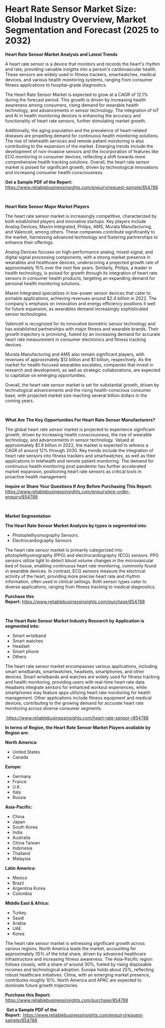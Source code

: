 <p><h1>Heart Rate Sensor Market Size: Global Industry Overview, Market Segmentation and Forecast (2025 to 2032)</h1></p><p><strong>Heart Rate Sensor Market Analysis and Latest Trends</strong></p>
<p><p>A heart rate sensor is a device that monitors and records the heart's rhythm and rate, providing valuable insights into a person's cardiovascular health. These sensors are widely used in fitness trackers, smartwatches, medical devices, and various health monitoring systems, ranging from consumer fitness applications to hospital-grade diagnostics.</p><p>The Heart Rate Sensor Market is expected to grow at a CAGR of 12.1% during the forecast period. This growth is driven by increasing health awareness among consumers, rising demand for wearable health technology, and advancements in sensor technology. The integration of IoT and AI in health monitoring devices is enhancing the accuracy and functionality of heart rate sensors, further stimulating market growth.</p><p>Additionally, the aging population and the prevalence of heart-related diseases are propelling demand for continuous health monitoring solutions. The rise of telehealth services and remote patient monitoring is also contributing to the expansion of the market. Emerging trends include the development of non-invasive sensors and the incorporation of features like ECG monitoring in consumer devices, reflecting a shift towards more comprehensive health tracking solutions. Overall, the heart rate sensor market is poised for significant growth, driven by technological innovations and increasing consumer health consciousness.</p></p>
<p><strong>Get a Sample PDF of the Report:&nbsp;</strong> <a href="https://www.reliablebusinessinsights.com/enquiry/request-sample/854788?utm_campaign=2747&utm_medium=2&utm_source=Github&utm_content=ia&utm_term=16042025&utm_id=heart-rate-sensor">https://www.reliablebusinessinsights.com/enquiry/request-sample/854788</a></p>
<p>&nbsp;</p>
<p><strong>Heart Rate Sensor Major Market Players</strong></p>
<p><p>The heart rate sensor market is increasingly competitive, characterized by both established players and innovative startups. Key players include Analog Devices, Maxim Integrated, Philips, AMS, Murata Manufacturing, and Valencell, among others. These companies contribute significantly to the market, harnessing advanced technology and fostering partnerships to enhance their offerings.</p><p>Analog Devices focuses on high-performance analog, mixed-signal, and digital signal processing components, with a strong market presence in wearables and healthcare devices, underscoring a projected growth rate of approximately 15% over the next few years. Similarly, Philips, a leader in health technology, is poised for growth through its integration of heart rate sensors in consumer health products, targeting an expanding demand for personal health monitoring solutions.</p><p>Maxim Integrated specializes in low-power sensor devices that cater to portable applications, achieving revenues around $2.4 billion in 2022. The company's emphasis on innovation and energy efficiency positions it well for future expansion, as wearables demand increasingly sophisticated sensor technologies.</p><p>Valencell is recognized for its innovative biometric sensor technology and has established partnerships with major fitness and wearable brands. Their growth trajectory is promising, fueled by an increasing demand for accurate heart rate measurement in consumer electronics and fitness tracking devices.</p><p>Murata Manufacturing and AMS also remain significant players, with revenues of approximately $12 billion and $1 billion, respectively. As the market for health-focused wearables escalates, companies that invest in research and development, as well as strategic collaborations, are expected to capitalize on emerging opportunities.</p><p>Overall, the heart rate sensor market is set for substantial growth, driven by technological advancements and the rising health-conscious consumer base, with projected market size reaching several billion dollars in the coming years.</p></p>
<p>&nbsp;</p>
<p><strong>What Are The Key Opportunities For Heart Rate Sensor Manufacturers?</strong></p>
<p><p>The global heart rate sensor market is projected to experience significant growth, driven by increasing health consciousness, the rise of wearable technology, and advancements in sensor technology. Valued at approximately $1.9 billion in 2022, the market is expected to witness a CAGR of around 12% through 2030. Key trends include the integration of heart rate sensors into fitness trackers and smartwatches, as well as their applications in telehealth and remote patient monitoring. The demand for continuous health monitoring post-pandemic has further accelerated market expansion, positioning heart rate sensors as critical tools in proactive health management.</p></p>
<p><strong>Inquire or Share Your Questions If Any Before Purchasing This Report:</strong> <a href="https://www.reliablebusinessinsights.com/enquiry/pre-order-enquiry/854788?utm_campaign=2747&utm_medium=2&utm_source=Github&utm_content=ia&utm_term=16042025&utm_id=heart-rate-sensor">https://www.reliablebusinessinsights.com/enquiry/pre-order-enquiry/854788</a></p>
<p>&nbsp;</p>
<p><strong>Market Segmentation</strong></p>
<p><strong>The Heart Rate Sensor Market Analysis by types is segmented into:</strong></p>
<p><ul><li>Photoplethysmography Sensors.</li><li>Electrocardiography Sensors</li></ul></p>
<p><p>The heart rate sensor market is primarily categorized into photoplethysmography (PPG) and electrocardiography (ECG) sensors. PPG sensors utilize light to detect blood volume changes in the microvascular bed of tissue, enabling continuous heart rate monitoring, commonly found in wearable devices. In contrast, ECG sensors measure the electrical activity of the heart, providing more precise heart rate and rhythm information, often used in clinical settings. Both sensor types cater to diverse applications, ranging from fitness tracking to medical diagnostics.</p></p>
<p><strong>Purchase this Report:&nbsp;</strong><a href="https://www.reliablebusinessinsights.com/purchase/854788?utm_campaign=2747&utm_medium=2&utm_source=Github&utm_content=ia&utm_term=16042025&utm_id=heart-rate-sensor">https://www.reliablebusinessinsights.com/purchase/854788</a></p>
<p>&nbsp;</p>
<p><strong>The Heart Rate Sensor Market Industry Research by Application is segmented into:</strong></p>
<p><ul><li>Smart wristband</li><li>Smart watches</li><li>Headset</li><li>Smart phone</li><li>Others</li></ul></p>
<p><p>The heart rate sensor market encompasses various applications, including smart wristbands, smartwatches, headsets, smartphones, and other devices. Smart wristbands and watches are widely used for fitness tracking and health monitoring, providing users with real-time heart rate data. Headsets integrate sensors for enhanced workout experiences, while smartphones may feature apps utilizing heart rate monitoring for health management. Other applications include fitness equipment and medical devices, contributing to the growing demand for accurate heart rate monitoring across diverse consumer segments.</p></p>
<p><a href="https://www.reliablebusinessinsights.com/heart-rate-sensor-r854788?utm_campaign=2747&utm_medium=2&utm_source=Github&utm_content=ia&utm_term=16042025&utm_id=heart-rate-sensor">&nbsp;https://www.reliablebusinessinsights.com/heart-rate-sensor-r854788</a></p>
<p><strong>In terms of Region, the Heart Rate Sensor Market Players available by Region are:</strong></p>
<p>
    <p> <strong> North America: </strong>
        <ul>
            <li>United States</li>
            <li>Canada</li>
        </ul>
        </p> 
    <p> <strong> Europe: </strong>
        <ul>
            <li>Germany</li>
            <li>France</li>
            <li>U.K.</li>
            <li>Italy</li>
            <li>Russia</li>
        </ul>
        </p> 
    <p> <strong> Asia-Pacific: </strong>
        <ul>
            <li>China</li>
            <li>Japan</li>
            <li>South Korea</li>
            <li>India</li>
            <li>Australia</li>
            <li>China Taiwan</li>
            <li>Indonesia</li>
            <li>Thailand</li>
            <li>Malaysia</li>
        </ul>
        </p> 
    <p> <strong> Latin America: </strong>
        <ul>
            <li>Mexico</li>
            <li>Brazil</li>
            <li>Argentina Korea</li>
            <li>Colombia</li>
        </ul>
        </p> 
    <p> <strong> Middle East & Africa: </strong>
        <ul>
            <li>Turkey</li>
            <li>Saudi</li>
            <li>Arabia</li>
            <li>UAE</li>
            <li>Korea</li>
        </ul>
    </p>
    </p>
<p><p>The heart rate sensor market is witnessing significant growth across various regions. North America leads the market, accounting for approximately 35% of the total share, driven by advanced healthcare infrastructure and increasing fitness awareness. The Asia-Pacific region follows closely, with a share of around 30%, fueled by rising disposable incomes and technological adoption. Europe holds about 25%, reflecting robust healthcare initiatives. China, with an emerging market presence, contributes roughly 10%. North America and APAC are expected to dominate future growth trajectories.</p></p>
<p><strong>Purchase this Report: </strong><a href="https://www.reliablebusinessinsights.com/purchase/854788?utm_campaign=2747&utm_medium=2&utm_source=Github&utm_content=ia&utm_term=16042025&utm_id=heart-rate-sensor">https://www.reliablebusinessinsights.com/purchase/854788</a></p>
<p>&nbsp;<strong>Get a Sample PDF of the Report:&nbsp;&nbsp;</strong><a href="https://www.reliablebusinessinsights.com/enquiry/request-sample/854788?utm_campaign=2747&utm_medium=2&utm_source=Github&utm_content=ia&utm_term=16042025&utm_id=heart-rate-sensor">https://www.reliablebusinessinsights.com/enquiry/request-sample/854788</a></p>
<p><strong></strong></p>
<p><p></p><p></p><p></p></p>